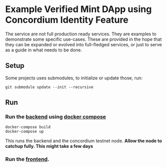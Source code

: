 # Example Verified Mint DApp using Concordium Identity Feature
The service are not full production ready services. They are examples to
demonstrate some specific use-cases. These are provided in the hope that they
can be expanded or evolved into full-fledged services, or just to serve as a
guide in what needs to be done.

## Setup

Some projects uses submodules, to initialize or update those, run:
```
git submodule update --init --recursive
```

## Run
### Run the [backend](./backend/verifier/README.md) using [docker compose](https://docs.docker.com/compose/)
```back
docker-compose build
docker-compose up
```
This runs the backend and the concordium testnet node.
**Allow the node to catchup fully. This might take a few days**

### Run the [frontend](./mint-ui/README.md).

